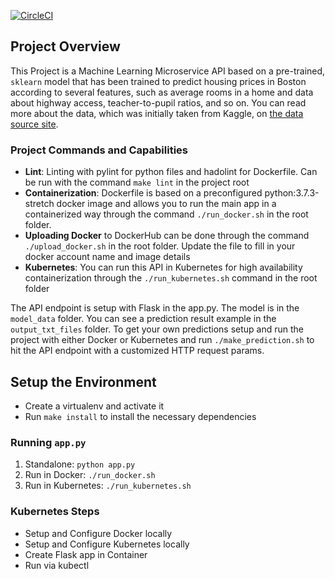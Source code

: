 [![CircleCI](https://circleci.com/gh/VeronicaM/ml-microservices/tree/master.svg?style=svg)](https://circleci.com/gh/VeronicaM/ml-microservices/tree/master)

## Project Overview
 This Project is a Machine Learning Microservice API based on a pre-trained, `sklearn` model that has been trained to predict housing prices in Boston according to several features, such as average rooms in a home and data about highway access, teacher-to-pupil ratios, and so on. You can read more about the data, which was initially taken from Kaggle, on [the data source site](https://www.kaggle.com/c/boston-housing). 
 
### Project Commands and Capabilities

* **Lint**: Linting with pylint for python files and hadolint for Dockerfile. Can be run with the command `make lint` in the project root
* **Containerization**: Dockerfile is based on a preconfigured  python:3.7.3-stretch docker image and allows you to run the main app in a containerized way through the command `./run_docker.sh` in the root folder.
* **Uploading Docker** to DockerHub can be done through the command `./upload_docker.sh` in the root folder. Update the file to fill in your docker account name and image details
* **Kubernetes**: You can run this API in Kubernetes for high availability containerization through the `./run_kubernetes.sh` command in the root folder

The API endpoint is setup with Flask in the app.py. The model is in the `model_data` folder. You can see a prediction result example in the `output_txt_files` folder. To get your own predictions setup and run the project with either Docker or Kubernetes and run `./make_prediction.sh` to hit the API endpoint with a customized HTTP request params. 

## Setup the Environment

* Create a virtualenv and activate it
* Run `make install` to install the necessary dependencies

### Running `app.py`

1. Standalone:  `python app.py`
2. Run in Docker:  `./run_docker.sh`
3. Run in Kubernetes:  `./run_kubernetes.sh`

### Kubernetes Steps

* Setup and Configure Docker locally
* Setup and Configure Kubernetes locally
* Create Flask app in Container
* Run via kubectl
